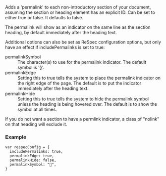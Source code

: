 Adds a 'permalink' to each non-introductory section of your document, assuming the section or heading element has an explicit ID. Can be set to either true or false. It defaults to false. 

The permalink will show as an indicator on the same line as the section heading, by default immediately after the heading text. 

Additional options can also be set as ReSpec configuration options, but only have an effect if includePermalinks is set to true: 

<dl>
  <dt>permalinkSymbol</dt>
  <dd>The character(s) to use for the permalink indicator. The default symbol is '§'.</dd>
  <dt>permalinkEdge</dt>
  <dd>Setting this to true tells the system to place the permalink indicator on the right edge of the page. The default is to put the indicator immediately after the heading text.</dd>
  <dt>permalinkHide</dt>
  <dd>Setting this to true tells the system to hide the permalink symbol unless the heading is being hovered over. The default is to show the symbol at all times.</dd>
</dl>

If you do not want a section to have a permlink indicator, a class of "nolink" on that heading will exclude it.

### Example

```JS
var respecConfig = {
  includePermalinks: true,
  permalinkEdge: true,
  permalinkHide: false,
  permalinkSymbol: "🔗",
}
```
